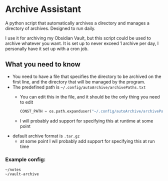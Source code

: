 # Archive Assistant

A python script that automatically archives a directory and manages a directory of archives. Designed to run daily.

I use it for archiving my Obsidian Vault, but this script could be used to archive whatever you want. It is set up to never exceed 1 archive per day, I personally have it set up with a cron job.

## What you need to know

- You need to have a file that specifies the directory to be archived on the first line, and the directory that will be managed by the program.
- The predefined path is `~/.config/autoArchive/archivePaths.txt`
  - You can edit this in the file, and it should be the only thing you need to edit

    ```python
    CONST_PATH = os.path.expanduser("~/.config/autoArchive/archivePaths.txt")
    ```
  
  - I will probably add support for specifying this at runtime at some point
- default archive format is `.tar.gz`
  - at some point I wil probably add support for specifying this at run time

### Example config:

```
~/notes
~/vault-archive
```
